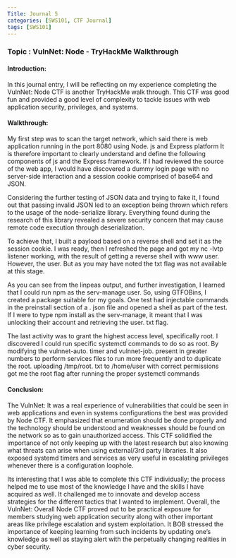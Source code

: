 ```yaml
---
Title: Journal 5
categories: [SWS101, CTF Journal]
tags: [SWS101]
---
```


### Topic : VulnNet: Node - TryHackMe Walkthrough 

#### Introduction:

In this journal entry, I will be reflecting on my experience completing the VulnNet: Node CTF is another TryHackMe walk through. This CTF was good fun and provided a good level of complexity to tackle issues with web application security, privileges, and systems.

#### Walkthrough:

My first step was to scan the target network, which said there is web application running in the port 8080 using Node. js and Express platform It is therefore important to clearly understand and define the following components of js and the Express framework. If I had reviewed the source of the web app, I would have discovered a dummy login page with no server-side interaction and a session cookie comprised of base64 and JSON.

Considering the further testing of JSON data and trying to fake it, I found out that passing invalid JSON led to an exception being thrown which refers to the usage of the node-serialize library. Everything found during the research of this library revealed a severe security concern that may cause remote code execution through deserialization.

To achieve that, I built a payload based on a reverse shell and set it as the session cookie. I was ready, then I refreshed the page and got my nc -lvtp listener working, with the result of getting a reverse shell with www user. However, the user. But as you may have noted the txt flag was not available at this stage.

As you can see from the linpeas output, and further investigation, I learned that I could run npm as the serv-manage user. So, using GTFOBins, I created a package suitable for my goals. One test had injectable commands in the preinstall section of a . json file and opened a shell as part of the test. If I were to type npm install as the serv-manage, it meant that I was unlocking their account and retrieving the user. txt flag.

The last activity was to grant the highest access level, specifically root. I discovered I could run specific systemctl commands to do so as root. By modifying the vulnnet-auto. timer and vulnnet-job. present in greater numbers to perform services files to run more frequently and to duplicate the root. uploading /tmp/root. txt to /home/user with correct permissions got me the root flag after running the proper systemctl commands


#### Conclusion:

The VulnNet: It was a real experience of vulnerabilities that could be seen in web applications and even in systems configurations the best was provided by Node CTF. It emphasized that enumeration should be done properly and the technology should be understood and weaknesses should be found on the network so as to gain unauthorized access.
This CTF solidified the importance of not only keeping up with the latest research but also knowing what threats can arise when using external/3rd party libraries. It also exposed systemd timers and services as very useful in escalating privileges whenever there is a configuration loophole.

Its interesting that I was able to complete this CTF individually; the process helped me to use most of the knowledge I have and the skills I have acquired as well. It challenged me to innovate and develop access strategies for the different tactics that I wanted to implement.
Overall, the VulnNet: Overall Node CTF proved out to be practical exposure for members studying web application security along with other important areas like privilege escalation and system exploitation. It BOB stressed the importance of keeping learning from such incidents by updating one’s knowledge as well as staying alert with the perpetually changing realities in cyber security.
